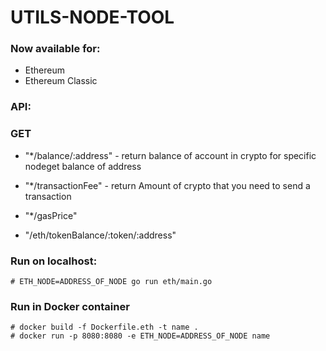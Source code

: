 # UTILS-NODE-TOOL

### Now available for: 
* Ethereum
* Ethereum Classic

### API:

### GET 
* "*/balance/:address" - return balance of account in crypto for specific nodeget balance of address
* "*/transactionFee" - return Amount of crypto that you need to send a transaction

* "*/gasPrice"

* "/eth/tokenBalance/:token/:address"



### Run on localhost:
```
# ETH_NODE=ADDRESS_OF_NODE go run eth/main.go
```
### Run in Docker container
```
# docker build -f Dockerfile.eth -t name .
# docker run -p 8080:8080 -e ETH_NODE=ADDRESS_OF_NODE name
```
